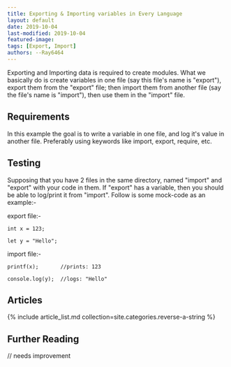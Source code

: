 ```yaml
---
title: Exporting & Importing variables in Every Language
layout: default
date: 2019-10-04
last-modified: 2019-10-04
featured-image:
tags: [Export, Import]
authors: --Ray6464 
---
```


Exporting and Importing data is required to create modules. What we basically do is create variables in one file (say this file's name is "export"), export them from the "export" file; then import them from another file (say the file's name is "import"), then use them in the "import" file.

## Requirements

In this example the goal is to write a variable in one file, and log it's value in another file. Preferably using keywords like import, export, require, etc.

## Testing

Supposing that you have 2 files in the same directory, named "import" and "export" with your code in them. If "export" has a variable, then you should be able to log/print it from "import". Follow is some mock-code as an example:-  

export file:-  
```
int x = 123;  
```  
```
let y = "Hello";  
```  

import file:-  
```
printf(x);       //prints: 123
```  
```
console.log(y);  //logs: "Hello"  
```
## Articles

{% include article_list.md collection=site.categories.reverse-a-string %}

## Further Reading

// needs improvement
